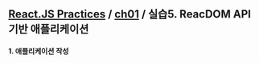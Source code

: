 ## [React.JS Practices](https://github.com/kickscar-javascript/react-practices) / [ch01](https://github.com/kickscar-javascript/react-practices/tree/master/ch01) / 실습5. ReacDOM API 기반 애플리케이션

#### 1. 애플리케이션 작성

